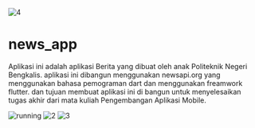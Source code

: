 ![4](https://user-images.githubusercontent.com/80248982/124970837-a085de80-e052-11eb-830b-0ace1feafe75.png)
# news_app

Aplikasi ini adalah aplikasi Berita yang dibuat oleh anak Politeknik Negeri Bengkalis. aplikasi ini dibangun menggunakan newsapi.org yang menggunakan bahasa pemograman dart dan menggunakan freamwork flutter. dan tujuan membuat aplikasi ini di bangun untuk menyelesaikan tugas akhir dari mata kuliah Pengembangan Aplikasi Mobile.

![running](https://user-images.githubusercontent.com/80248982/124967163-4d119180-e04e-11eb-9b6c-0faa8266f38b.png)
![2](https://user-images.githubusercontent.com/80248982/124970651-5dc40680-e052-11eb-949a-fb740d2fae76.png)
![3](https://user-images.githubusercontent.com/80248982/124970803-9532b300-e052-11eb-8ebd-c8d28380155d.png)

